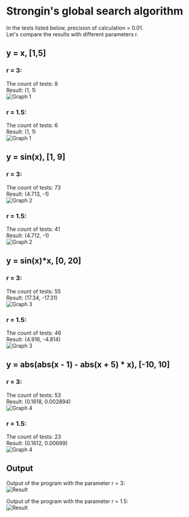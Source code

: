 # Strongin's global search algorithm 
In the tests listed below, precision of calculation = 0.01.<br/>
Let's compare the results with different parameters r.
## y = x, [1,5]
### r = 3:<br/>
The count of tests: 8<br/>
Result: (1, 1)<br/>
![Graph 1](/Images/Test1/graph1.png)<br/>

### r = 1.5:<br/>
The count of tests: 6<br/>
Result: (1, 1)<br/>
![Graph 1](/Images/Test2/graph1.png)

## y = sin(x), [1, 9]
### r = 3:<br/>
The count of tests: 73<br/>
Result: (4.713, -1)<br/>
![Graph 2](/Images/Test1/graph2.png)<br/>

### r = 1.5:<br/>
The count of tests: 41<br/>
Result: (4.712, -1)<br/>
![Graph 2](/Images/Test2/graph2.png)

## y = sin(x)*x, [0, 20]
### r = 3:<br/>
The count of tests: 55<br/>
Result: (17.34, -17.31)<br/>
![Graph 3](/Images/Test1/graph3.png)<br/>

### r = 1.5:<br/>
The count of tests: 46<br/>
Result: (4.916, -4.814)<br/>
![Graph 3](/Images/Test2/graph3.png)

## y = abs(abs(x - 1) - abs(x + 5) * x), [-10, 10]
### r = 3:<br/>
The count of tests: 53<br/>
Result: (0.1618, 0.002894)<br/>
![Graph 4](/Images/Test1/graph4.png)<br/>

### r = 1.5:<br/>
The count of tests: 23<br/>
Result: (0.1612, 0.00699)<br/>
![Graph 4](/Images/Test2/graph4.png)<br/>

## Output
Output of the program with the parameter r = 3:<br/>
![Result](/Images/Test1/result.png)<br/>

Output of the program with the parameter r = 1.5:<br/>
![Result](/Images/Test2/result.png)<br/>
